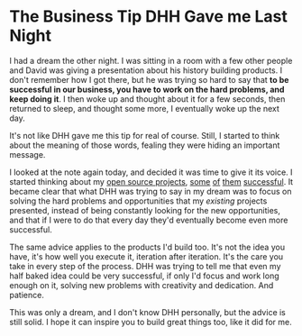 # The Business Tip DHH Gave me Last Night

I had a dream the other night. I was sitting in a room with a few other
people and David was giving a presentation about his history building
products. I don't remember how I got there, but he was trying so hard
to say that **to be successful in our business, you have to work on
the hard problems, and keep doing it**. I then woke up and thought about
it for a few seconds, then returned to sleep, and thought some more, I
eventually woke up the next day.

It's not like DHH gave me this tip for real of course. Still,
I started to think about the meaning of those words, fealing they were
hiding an important message.

I looked at the note again today, and decided it was time to give it its
voice. I started thinking about my [open source
projects](https://github.com/oscardelben),
[some](https://github.com/oscardelben/RailsOneClick)
[of](https://github.com/oscardelben/Color-Picker-Pro)
[them](https://github.com/oscardelben/rawler)
[successful](https://github.com/oscardelben/sheet). It became clear that
what DHH was trying to say in my dream was to focus on solving the hard
problems and opportunities that my *existing* projects presented,
instead of being constantly looking for the new opportunities, and
that if I were to do that every day they'd eventually become even more
successful.

The same advice applies to the products I'd build too. It's not the idea
you have, it's how well you execute it, iteration after iteration. It's
the care you take in every step of the process. DHH was trying to tell
me that even my half baked idea could be very successful, if only I'd
focus and work long enough on it, solving new problems with creativity
and dedication. And patience.

This was only a dream, and I don't know DHH personally, but the advice
is still solid. I hope it can inspire you to build great things too, like
it did for me.
